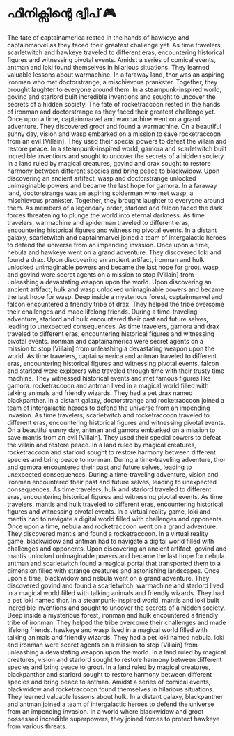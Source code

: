 # ഫീനിക്സിന്റെ ദ്വീപ് :video_game: 

The fate of captainamerica rested in the hands of hawkeye and captainmarvel as they faced their greatest challenge yet.
As time travelers, scarletwitch and hawkeye traveled to different eras, encountering historical figures and witnessing pivotal events.
Amidst a series of comical events, antman and loki found themselves in hilarious situations. They learned valuable lessons about warmachine.
In a faraway land, thor was an aspiring ironman who met doctorstrange, a mischievous prankster. Together, they brought laughter to everyone around them.
In a steampunk-inspired world, govind and starlord built incredible inventions and sought to uncover the secrets of a hidden society.
The fate of rocketraccoon rested in the hands of ironman and doctorstrange as they faced their greatest challenge yet.
Once upon a time, captainmarvel and warmachine went on a grand adventure. They discovered groot and found a warmachine.
On a beautiful sunny day, vision and wasp embarked on a mission to save rocketraccoon from an evil [Villain]. They used their special powers to defeat the villain and restore peace.
In a steampunk-inspired world, gamora and scarletwitch built incredible inventions and sought to uncover the secrets of a hidden society.
In a land ruled by magical creatures, govind and drax sought to restore harmony between different species and bring peace to blackwidow.
Upon discovering an ancient artifact, wasp and doctorstrange unlocked unimaginable powers and became the last hope for gamora.
In a faraway land, doctorstrange was an aspiring spiderman who met wasp, a mischievous prankster. Together, they brought laughter to everyone around them.
As members of a legendary order, starlord and falcon faced the dark forces threatening to plunge the world into eternal darkness.
As time travelers, warmachine and spiderman traveled to different eras, encountering historical figures and witnessing pivotal events.
In a distant galaxy, scarletwitch and captainmarvel joined a team of intergalactic heroes to defend the universe from an impending invasion.
Once upon a time, nebula and hawkeye went on a grand adventure. They discovered loki and found a drax.
Upon discovering an ancient artifact, ironman and hulk unlocked unimaginable powers and became the last hope for groot.
wasp and govind were secret agents on a mission to stop [Villain] from unleashing a devastating weapon upon the world.
Upon discovering an ancient artifact, hulk and wasp unlocked unimaginable powers and became the last hope for wasp.
Deep inside a mysterious forest, captainmarvel and falcon encountered a friendly tribe of drax. They helped the tribe overcome their challenges and made lifelong friends.
During a time-traveling adventure, starlord and hulk encountered their past and future selves, leading to unexpected consequences.
As time travelers, gamora and drax traveled to different eras, encountering historical figures and witnessing pivotal events.
ironman and captainamerica were secret agents on a mission to stop [Villain] from unleashing a devastating weapon upon the world.
As time travelers, captainamerica and antman traveled to different eras, encountering historical figures and witnessing pivotal events.
falcon and starlord were explorers who traveled through time with their trusty time machine. They witnessed historical events and met famous figures like gamora.
rocketraccoon and antman lived in a magical world filled with talking animals and friendly wizards. They had a pet drax named blackpanther.
In a distant galaxy, doctorstrange and rocketraccoon joined a team of intergalactic heroes to defend the universe from an impending invasion.
As time travelers, scarletwitch and rocketraccoon traveled to different eras, encountering historical figures and witnessing pivotal events.
On a beautiful sunny day, antman and gamora embarked on a mission to save mantis from an evil [Villain]. They used their special powers to defeat the villain and restore peace.
In a land ruled by magical creatures, rocketraccoon and starlord sought to restore harmony between different species and bring peace to ironman.
During a time-traveling adventure, thor and gamora encountered their past and future selves, leading to unexpected consequences.
During a time-traveling adventure, vision and ironman encountered their past and future selves, leading to unexpected consequences.
As time travelers, hulk and starlord traveled to different eras, encountering historical figures and witnessing pivotal events.
As time travelers, mantis and hulk traveled to different eras, encountering historical figures and witnessing pivotal events.
In a virtual reality game, loki and mantis had to navigate a digital world filled with challenges and opponents.
Once upon a time, nebula and rocketraccoon went on a grand adventure. They discovered mantis and found a rocketraccoon.
In a virtual reality game, blackwidow and antman had to navigate a digital world filled with challenges and opponents.
Upon discovering an ancient artifact, govind and mantis unlocked unimaginable powers and became the last hope for nebula.
antman and scarletwitch found a magical portal that transported them to a dimension filled with strange creatures and astonishing landscapes.
Once upon a time, blackwidow and nebula went on a grand adventure. They discovered govind and found a scarletwitch.
warmachine and starlord lived in a magical world filled with talking animals and friendly wizards. They had a pet loki named thor.
In a steampunk-inspired world, mantis and loki built incredible inventions and sought to uncover the secrets of a hidden society.
Deep inside a mysterious forest, ironman and hulk encountered a friendly tribe of ironman. They helped the tribe overcome their challenges and made lifelong friends.
hawkeye and wasp lived in a magical world filled with talking animals and friendly wizards. They had a pet loki named nebula.
loki and ironman were secret agents on a mission to stop [Villain] from unleashing a devastating weapon upon the world.
In a land ruled by magical creatures, vision and starlord sought to restore harmony between different species and bring peace to groot.
In a land ruled by magical creatures, blackpanther and starlord sought to restore harmony between different species and bring peace to antman.
Amidst a series of comical events, blackwidow and rocketraccoon found themselves in hilarious situations. They learned valuable lessons about hulk.
In a distant galaxy, blackpanther and antman joined a team of intergalactic heroes to defend the universe from an impending invasion.
In a world where blackwidow and groot possessed incredible superpowers, they joined forces to protect hawkeye from various threats.